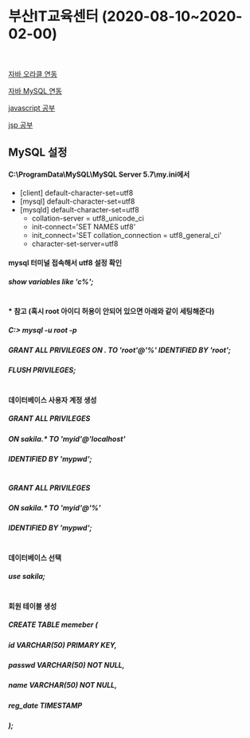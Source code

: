 # 부산IT교육센터 (2020-08-10~2020-02-00)<br><br>
[자바 오라클 연동](https://github.com/yunjinhyeong/javaEclipse/tree/master/web_booklist)

[자바 MySQL 연동](https://github.com/yunjinhyeong/javaEclipse/tree/master/java_study/src/java0923)

[javascript 공부](https://github.com/yunjinhyeong/javaEclipse/tree/master/javascript_study)

[jsp 공부](https://github.com/yunjinhyeong/javaEclipse/tree/master/jsp_study)


## MySQL 설정
#### C:\ProgramData\MySQL\MySQL Server 5.7\my.ini에서
- [client] default-character-set=utf8
- [mysql] default-character-set=utf8
- [mysqld] default-character-set=utf8
    - collation-server = utf8_unicode_ci
    - init-connect='SET NAMES utf8'
    - init_connect='SET collation_connection = utf8_general_ci'
    - character-set-server=utf8

#### mysql 터미널 접속해서 utf8 설정 확인
##### show variables like 'c%';<br><br>
#### * 참고 (혹시 root 아이디 허용이 안되어 있으면 아래와 같이 세팅해준다)
##### C:\> mysql -u root -p
##### GRANT ALL PRIVILEGES ON *.* TO 'root'@'%' IDENTIFIED BY 'root';
##### FLUSH PRIVILEGES;<br><br>
#### 데이터베이스 사용자 계정 생성
##### GRANT ALL PRIVILEGES
##### ON sakila.* TO 'myid'@'localhost'
##### IDENTIFIED BY 'mypwd';<br><br>

##### GRANT ALL PRIVILEGES
##### ON sakila.* TO 'myid'@'%'
##### IDENTIFIED BY 'mypwd';<br><br>
#### 데이터베이스 선택
##### use sakila;<br><br>
#### 회원 테이블 생성
##### CREATE TABLE memeber (
##### 	id VARCHAR(50) PRIMARY KEY,
##### 	passwd VARCHAR(50) NOT NULL,
##### 	name VARCHAR(50) NOT NULL,
##### 	reg_date TIMESTAMP
##### );